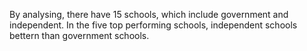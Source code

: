 By analysing, there have 15 schools, which include government and independent.
In the five top performing schools, independent schools bettern than government schools.
